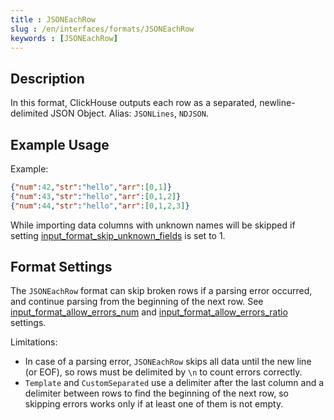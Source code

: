 ```yaml
---
title : JSONEachRow
slug : /en/interfaces/formats/JSONEachRow
keywords : [JSONEachRow]
---
```


## Description

In this format, ClickHouse outputs each row as a separated, newline-delimited JSON Object. Alias: `JSONLines`, `NDJSON`.

## Example Usage

Example:

```json
{"num":42,"str":"hello","arr":[0,1]}
{"num":43,"str":"hello","arr":[0,1,2]}
{"num":44,"str":"hello","arr":[0,1,2,3]}
```

While importing data columns with unknown names will be skipped if setting [input_format_skip_unknown_fields](/docs/en/operations/settings/settings-formats.md/#input_format_skip_unknown_fields) is set to 1.

## Format Settings

The `JSONEachRow` format can skip broken rows if a parsing error occurred, and continue parsing from the beginning of the next row.
See [input_format_allow_errors_num](/docs/en/operations/settings/settings-formats.md/#input_format_allow_errors_num) and [input_format_allow_errors_ratio](/docs/en/operations/settings/settings-formats.md/#input_format_allow_errors_ratio) settings.

Limitations:
- In case of a parsing error, `JSONEachRow` skips all data until the new line (or EOF), so rows must be delimited by `\n` to count errors correctly.
- `Template` and `CustomSeparated` use a delimiter after the last column and a delimiter between rows to find the beginning of the next row, so skipping errors works only if at least one of them is not empty.